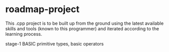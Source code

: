 # roadmap-project

This .cpp project is to be built up from the ground using the latest available skills and tools (known to this programmer) and iterated according to the learning process.

  stage-1 BASIC 
      primitive types, basic operators
